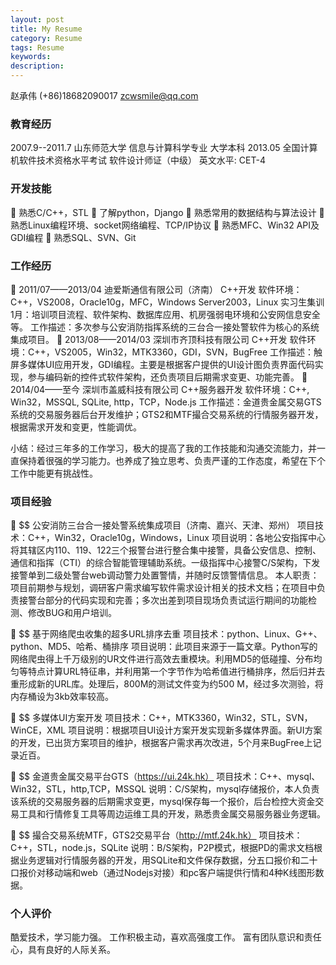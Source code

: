 ```yaml
---
layout: post
title: My Resume
category: Resume
tags: Resume
keywords: 
description: 
---
```



赵承伟
(+86)18682090017   zcwsmile@qq.com

### 教育经历			       
2007.9--2011.7	山东师范大学      信息与计算科学专业   大学本科
2013.05	全国计算机软件技术资格水平考试		软件设计师证（中级）
	英文水平:	CET-4
	
### 开发技能	            
	熟悉C/C++，STL
	了解python，Django
	熟悉常用的数据结构与算法设计
	熟悉Linux编程环境、socket网络编程、TCP/IP协议
	熟悉MFC、Win32 API及GDI编程
	熟悉SQL、SVN、Git

### 工作经历	            
	2011/07——2013/04		迪爱斯通信有限公司（济南）      C++开发
软件环境：C++，VS2008，Oracle10g，MFC，Windows Server2003，Linux
实习生集训1月：培训项目流程、软件架构、数据库应用、机房强弱电环境和公安网信息安全等。
工作描述：多次参与公安消防指挥系统的三台合一接处警软件为核心的系统集成项目。
	2013/08——2014/03		深圳市齐顶科技有限公司	        C++开发
软件环境：C++，VS2005，Win32，MTK3360，GDI，SVN，BugFree
工作描述：触屏多媒体UI应用开发，GDI编程。主要是根据客户提供的UI设计图负责界面代码实现，参与编码新的控件式软件架构，还负责项目后期需求变更、功能完善。
	2014/04——至今 		深圳市盖威科技有限公司	        C++服务器开发
软件环境：C++, Win32，MSSQL, SQLite, http，TCP，Node.js
工作描述：金道贵金属交易GTS系统的交易服务器后台开发维护；GTS2和MTF撮合交易系统的行情服务器开发，根据需求开发和变更，性能调优。

小结：经过三年多的工作学习，极大的提高了我的工作技能和沟通交流能力，并一直保持着很强的学习能力。也养成了独立思考、负责严谨的工作态度，希望在下个工作中能更有挑战性。


### 项目经验	            
	$$ 公安消防三台合一接处警系统集成项目（济南、嘉兴、天津、郑州）
项目技术：C++，Win32，Oracle10g，Windows，Linux
项目说明：各地公安指挥中心将其辖区内110、119、122三个报警台进行整合集中接警，具备公安信息、控制、通信和指挥（CTI）的综合智能管理辅助系统。一级指挥中心接警C/S架构，下发接警单到二级处警台web调动警力处置警情，并随时反馈警情信息。 
本人职责：项目前期参与规划，调研客户需求编写软件需求设计相关的技术文档；在项目中负责接警台部分的代码实现和完善；多次出差到项目现场负责试运行期间的功能检测、修改BUG和用户培训。

	$$ 基于网络爬虫收集的超多URL排序去重
项目技术：python、Linux、G++、python、MD5、哈希、桶排序
项目说明：此项目来源于一篇文章。Python写的网络爬虫得上千万级别的UR文件进行高效去重模块。利用MD5的低碰撞、分布均匀等特点计算URL特征串，并利用第一个字节作为哈希值进行桶排序，然后归并去重形成新的URL库。处理后，800M的测试文件变为约500 M，经过多次测验，将内存桶设为3kb效率较高。

	$$ 多媒体UI方案开发
项目技术：C++，MTK3360，Win32，STL，SVN，WinCE，XML
项目说明：根据项目UI设计方案开发实现新多媒体界面。新UI方案的开发，已出货方案项目的维护，根据客户需求再次改进，5个月来BugFree上记录近百。

	$$ 金道贵金属交易平台GTS（https://ui.24k.hk）
项目技术：C++、mysql、Win32，STL，http,TCP，MSSQL
说明：C/S架构，mysql存储报价，本人负责该系统的交易服务器的后期需求变更，mysql保存每一个报价，后台检控大资金交易工具和行情修复工具等周边运维工具的开发，熟悉贵金属交易服务器业务逻辑。

	$$ 撮合交易系统MTF，GTS2交易平台（http://mtf.24k.hk）
项目技术：C++，STL，node.js，SQLite
说明：B/S架构，P2P模式，根据PD的需求文档根据业务逻辑对行情服务器的开发，用SQLite和文件保存数据，分五口报价和二十口报价对移动端和web（通过Nodejs对接）和pc客户端提供行情和4种K线图形数据。


### 个人评价			      
酷爱技术，学习能力强。
工作积极主动，喜欢高强度工作。
富有团队意识和责任心，具有良好的人际关系。






